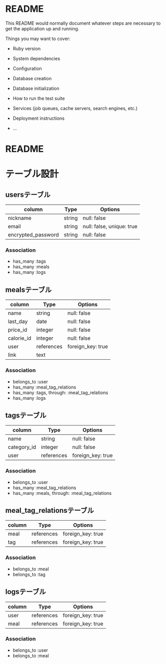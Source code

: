 # README

This README would normally document whatever steps are necessary to get the
application up and running.

Things you may want to cover:

* Ruby version

* System dependencies

* Configuration

* Database creation

* Database initialization

* How to run the test suite

* Services (job queues, cache servers, search engines, etc.)

* Deployment instructions

* ...

# README

# テーブル設計

## usersテーブル

| column             | Type       | Options                   |
| ------------------ | ---------- | ------------------------- |
| nickname           | string     | null: false               |
| email              | string     | null: false, unique: true |
| encrypted_password | string     | null: false               |

### Association

- has_many :tags
- has_many :meals
- has_many :logs

## mealsテーブル

| column     | Type       | Options                   |
| ---------- | ---------- | ------------------------- |
| name       | string     | null: false               |
| last_day   | date       | null: false               |
| price_id   | integer    | null: false               |
| calorie_id | integer    | null: false               |
| user       | references | foreign_key: true         |
| link       | text       |                           |

### Association

- belongs_to :user
- has_many :meal_tag_relations
- has_many :tags, through: :meal_tag_relations
- has_many :logs

## tagsテーブル

| column      | Type       | Options                   |
| ----------- | ---------- | ------------------------- |
| name        | string     | null: false               |
| category_id | integer    | null: false               |
| user        | references | foreign_key: true         |

### Association

- belongs_to :user
- has_many :meal_tag_relations
- has_many :meals, through: :meal_tag_relations

## meal_tag_relationsテーブル

| column | Type       | Options                   |
| ------ | ---------- | ------------------------- |
| meal   | references | foreign_key: true         |
| tag    | references | foreign_key: true         |

### Association

- belongs_to :meal
- belongs_to :tag

## logsテーブル

| column | Type       | Options                   |
| ------ | ---------- | ------------------------- |
| user   | references | foreign_key: true         |
| meal   | references | foreign_key: true         |

### Association

- belongs_to :user
- belongs_to :meal
